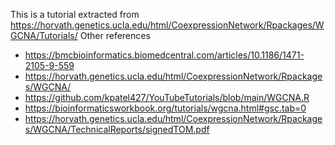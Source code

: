 This is a tutorial extracted from https://horvath.genetics.ucla.edu/html/CoexpressionNetwork/Rpackages/WGCNA/Tutorials/
Other references
- https://bmcbioinformatics.biomedcentral.com/articles/10.1186/1471-2105-9-559
- https://horvath.genetics.ucla.edu/html/CoexpressionNetwork/Rpackages/WGCNA/
- https://github.com/kpatel427/YouTubeTutorials/blob/main/WGCNA.R
- https://bioinformaticsworkbook.org/tutorials/wgcna.html#gsc.tab=0
- https://horvath.genetics.ucla.edu/html/CoexpressionNetwork/Rpackages/WGCNA/TechnicalReports/signedTOM.pdf
